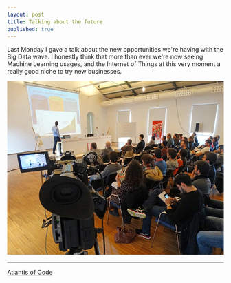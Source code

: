```yaml
---
layout: post
title: Talking about the future
published: true
---
```


Last Monday I gave a talk about the new opportunities we're having with the Big Data wave. I honestly think that more than ever we're now seeing Machine Learning usages, and the Internet of Things at this very moment a really good niche to try new businesses.

![PalmaActiva](/images/posts/bigdata.jpg)

---

[Atlantis of Code](http://atlantisofcode.com)
